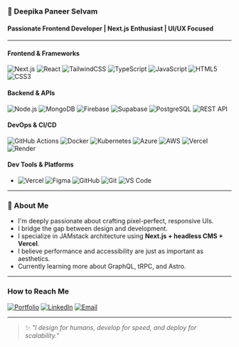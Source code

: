 ### 💫 Deepika Paneer Selvam

#### Passionate Frontend Developer | Next.js Enthusiast | UI/UX Focused

---

#### Frontend & Frameworks  
![Next.js](https://img.shields.io/badge/-Next.js-000?&logo=next.js) ![React](https://img.shields.io/badge/-React-61DAFB?&logo=react&logoColor=black) ![TailwindCSS](https://img.shields.io/badge/-TailwindCSS-06B6D4?&logo=tailwind-css&logoColor=white) ![TypeScript](https://img.shields.io/badge/-TypeScript-3178C6?&logo=typescript&logoColor=white) ![JavaScript](https://img.shields.io/badge/-JavaScript-F7DF1E?&logo=javascript&logoColor=black) ![HTML5](https://img.shields.io/badge/-HTML5-E34F26?&logo=html5&logoColor=white) ![CSS3](https://img.shields.io/badge/-CSS3-1572B6?&logo=css3&logoColor=white)

#### Backend & APIs  
![Node.js](https://img.shields.io/badge/-Node.js-339933?&logo=node.js&logoColor=white) ![MongoDB](https://img.shields.io/badge/-MongoDB-47A248?&logo=mongodb&logoColor=white) ![Firebase](https://img.shields.io/badge/-Firebase-FFCA28?&logo=firebase&logoColor=black) ![Supabase](https://img.shields.io/badge/-Supabase-3ECF8E?&logo=supabase&logoColor=white) ![PostgreSQL](https://img.shields.io/badge/-PostgreSQL-4169E1?&logo=postgresql&logoColor=white) ![REST API](https://img.shields.io/badge/-REST%20API-000000?&logo=flask&logoColor=white)

#### DevOps & CI/CD  
![GitHub Actions](https://img.shields.io/badge/-GitHub%20Actions-2088FF?&logo=github-actions&logoColor=white) ![Docker](https://img.shields.io/badge/-Docker-2496ED?&logo=docker&logoColor=white) ![Kubernetes](https://img.shields.io/badge/-Kubernetes-326CE5?&logo=kubernetes&logoColor=white) ![Azure](https://img.shields.io/badge/-Azure-0078D4?&logo=microsoft-azure&logoColor=white) ![AWS](https://img.shields.io/badge/-AWS-232F3E?&logo=amazon-aws&logoColor=white) ![Vercel](https://img.shields.io/badge/-Vercel-000?&logo=vercel&logoColor=white) ![Render](https://img.shields.io/badge/-Render-46E3B7?&logo=render&logoColor=black) 


#### Dev Tools & Platforms
- ![Vercel](https://img.shields.io/badge/-Vercel-000?&logo=vercel&logoColor=white) ![Figma](https://img.shields.io/badge/-Figma-F24E1E?&logo=figma&logoColor=white) ![GitHub](https://img.shields.io/badge/-GitHub-181717?&logo=github&logoColor=white) ![Git](https://img.shields.io/badge/-Git-F05032?&logo=git&logoColor=white) ![VS Code](https://img.shields.io/badge/-VS%20Code-007ACC?&logo=visual-studio-code&logoColor=white)

---

### 📖 About Me

- I'm deeply passionate about crafting pixel-perfect, responsive UIs.
- I bridge the gap between design and development.
- I specialize in JAMstack architecture using **Next.js + headless CMS + Vercel**.
- I believe performance and accessibility are just as important as aesthetics.
- Currently learning more about GraphQL, tRPC, and Astro.

---

### How to Reach Me

[![Portfolio](https://img.shields.io/badge/-Portfolio-000?style=flat&logo=vercel&logoColor=white)](https://your-portfolio-link.com)
[![LinkedIn](https://img.shields.io/badge/-LinkedIn-0A66C2?style=flat&logo=linkedin&logoColor=white)](https://linkedin.com/in/deepika)
[![Email](https://img.shields.io/badge/-Email-D14836?style=flat&logo=gmail&logoColor=white)](mailto:deepika@example.com)

---

> ✨ _"I design for humans, develop for speed, and deploy for scalability."_
